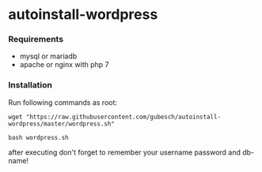 # autoinstall-wordpress
### Requirements

* mysql or mariadb
* apache or nginx with php 7

### Installation

Run following commands as root:

``` wget "https://raw.githubusercontent.com/gubesch/autoinstall-wordpress/master/wordpress.sh" ```

``` bash wordpress.sh ``` 

after executing don't forget to remember your username password and db-name!
